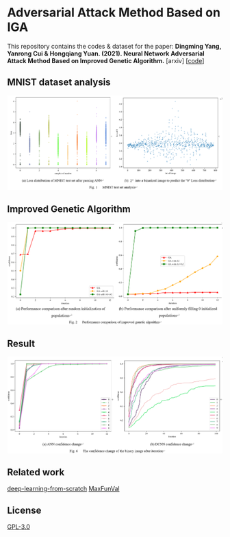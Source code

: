# Adversarial Attack Method Based on IGA

This repository contains the codes & dataset for the paper:
**Dingming Yang, Yanrong Cui & Hongqiang Yuan. (2021). Neural Network Adversarial Attack Method Based on Improved Genetic Algorithm.** [arxiv] [[code](https://github.com/huangyebiaoke/adversarial-attack-method-based-on-IGA)]

## MNIST dataset analysis

![image-20211002151004742](./images/image-20211002151004742.png)

## Improved Genetic Algorithm

![image-20211002151055638](./images/image-20211002151055638.png)

## Result

![image-20211002151128047](./images/image-20211002151128047.png)

## Related work

[deep-learning-from-scratch](https://github.com/oreilly-japan/deep-learning-from-scratch)
[MaxFunVal](https://github.com/huangyebiaoke/MaxFunVal)

## License

[GPL-3.0](https://choosealicense.com/licenses/gpl-3.0/)